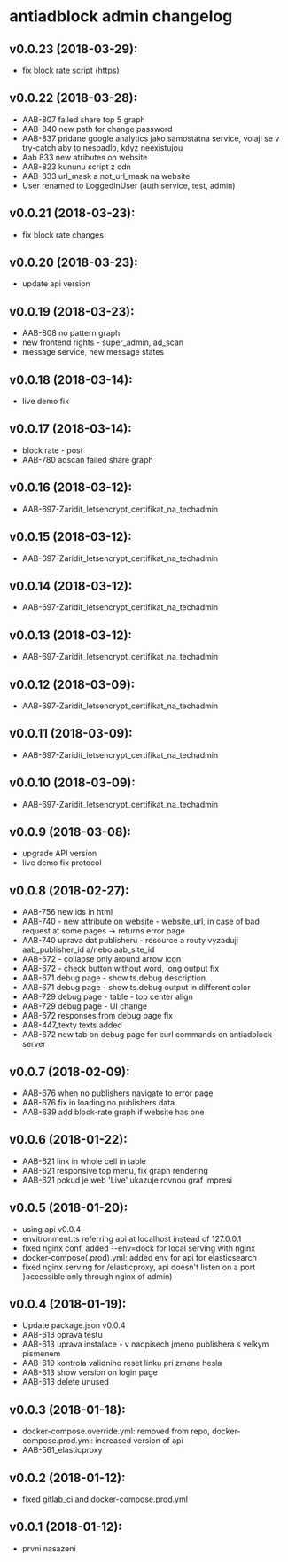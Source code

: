 # antiadblock admin changelog

## v0.0.23 (2018-03-29):
- fix block rate script (https)

## v0.0.22 (2018-03-28):
- AAB-807 failed share top 5 graph
- AAB-840 new path for change password
- AAB-837 pridane google analytics jako samostatna service, volaji se v try-catch aby to nespadlo, kdyz neexistujou
- Aab 833 new atributes on website
- AAB-823 kununu script z cdn
- AAB-833 url_mask a not_url_mask na website
- User renamed to LoggedInUser (auth service, test, admin)

## v0.0.21 (2018-03-23):
- fix block rate changes

## v0.0.20 (2018-03-23):
- update api version

## v0.0.19 (2018-03-23):
- AAB-808 no pattern graph
- new frontend rights - super_admin, ad_scan
- message service, new message states

## v0.0.18 (2018-03-14):
- live demo fix

## v0.0.17 (2018-03-14):
- block rate - post
- AAB-780 adscan failed share graph

## v0.0.16 (2018-03-12):
- AAB-697-Zaridit_letsencrypt_certifikat_na_techadmin

## v0.0.15 (2018-03-12):
- AAB-697-Zaridit_letsencrypt_certifikat_na_techadmin

## v0.0.14 (2018-03-12):
- AAB-697-Zaridit_letsencrypt_certifikat_na_techadmin

## v0.0.13 (2018-03-12):
- AAB-697-Zaridit_letsencrypt_certifikat_na_techadmin

## v0.0.12 (2018-03-09):
- AAB-697-Zaridit_letsencrypt_certifikat_na_techadmin

## v0.0.11 (2018-03-09):
- AAB-697-Zaridit_letsencrypt_certifikat_na_techadmin

## v0.0.10 (2018-03-09):
- AAB-697-Zaridit_letsencrypt_certifikat_na_techadmin

## v0.0.9 (2018-03-08):
- upgrade API version
- live demo fix protocol

## v0.0.8 (2018-02-27):
- AAB-756 new ids in html
- AAB-740 - new attribute on website - website_url, in case of bad request at some pages -> returns error page
- AAB-740 uprava dat publisheru - resource a routy vyzaduji aab_publisher_id a/nebo aab_site_id
- AAB-672 - collapse only around arrow icon
- AAB-672 - check button without word, long output fix
- AAB-671 debug page - show ts.debug description
- AAB-671 debug page - show ts.debug output in different color
- AAB-729 debug page - table - top center align
- AAB-729 debug page - UI change
- AAB-672 responses from debug page fix
- AAB-447_texty texts added
- AAB-672 new tab on debug page for curl commands on antiadblock server

## v0.0.7 (2018-02-09):

- AAB-676 when no publishers navigate to error page
- AAB-676 fix in loading no publishers data
- AAB-639 add block-rate graph if website has one

## v0.0.6 (2018-01-22):

- AAB-621 link in whole cell in table
- AAB-621 responsive top menu, fix graph rendering
- AAB-621 pokud je web 'Live' ukazuje rovnou graf impresi

## v0.0.5 (2018-01-20):

- using api v0.0.4
- envitronment.ts referring api at localhost instead of 127.0.0.1
- fixed nginx conf, added --env=dock for local serving with nginx
- docker-compose(.prod).yml: added env for api for elasticsearch
- fixed nginx serving for /elasticproxy, api doesn't listen on a port }accessible only through nginx of admin)

## v0.0.4 (2018-01-19):

- Update package.json v0.0.4
- AAB-613 oprava testu
- AAB-613 uprava instalace - v nadpisech jmeno publishera s velkym pismenem
- AAB-619 kontrola validniho reset linku pri zmene hesla
- AAB-613 show version on login page
- AAB-613 delete unused

## v0.0.3 (2018-01-18):

- docker-compose.override.yml: removed from repo, docker-compose.prod.yml: increased version of api
- AAB-561_elasticproxy

## v0.0.2 (2018-01-12):

- fixed gitlab_ci and docker-compose.prod.yml

## v0.0.1 (2018-01-12): 

- prvni nasazeni
